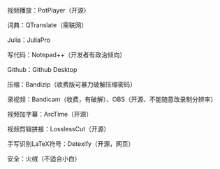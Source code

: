 视频播放：PotPlayer（开源）

词典：QTranslate（需联网）

Julia：JuliaPro

写代码：Notepad++（开发者有政治倾向）

Github：Github Desktop

压缩：Bandizip（收费版可暴力破解压缩密码）

录视频：Bandicam（收费，有破解）、OBS（开源、不能随意改录制分辨率）

视频加字幕：ArcTime（开源）

视频剪辑拼接：LosslessCut（开源）

手写识别LaTeX符号：Detexify（开源，网页）

安全：火绒（不适合小白）

